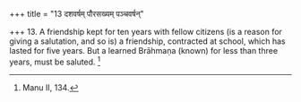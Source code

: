 +++
title = "13 दशवर्षम् पौरसख्यम् पञ्चवर्षन्"

+++
13. A friendship kept for ten years with fellow citizens (is a reason for giving a salutation, and so is) a friendship, contracted at school, which has lasted for five years. But a learned Brāhmaṇa (known) for less than three years, must be saluted. [^11] 


[^11]:  Manu II, 134.
